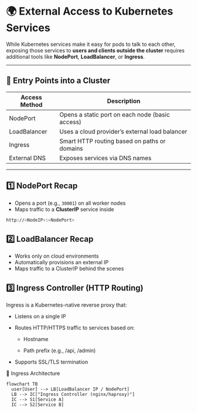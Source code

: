 # 🌍 External Access to Kubernetes Services

While Kubernetes services make it easy for pods to talk to each other, exposing those services to **users and clients outside the cluster** requires additional tools like **NodePort**, **LoadBalancer**, or **Ingress**.

---

## 🚪 Entry Points into a Cluster

| Access Method   | Description |
|------------------|-------------|
| NodePort         | Opens a static port on each node (basic access) |
| LoadBalancer     | Uses a cloud provider’s external load balancer |
| Ingress          | Smart HTTP routing based on paths or domains |
| External DNS     | Exposes services via DNS names |

---

## 1️⃣ NodePort Recap

- Opens a port (e.g., `30001`) on all worker nodes
- Maps traffic to a **ClusterIP** service inside

```bash
http://<NodeIP>:<NodePort>
```

## 2️⃣ LoadBalancer Recap

- Works only on cloud environments
- Automatically provisions an external IP
- Maps traffic to a ClusterIP behind the scenes

## 3️⃣ Ingress Controller (HTTP Routing)

Ingress is a Kubernetes-native reverse proxy that:

- Listens on a single IP

- Routes HTTP/HTTPS traffic to services based on:

  - Hostname

  - Path prefix (e.g., /api, /admin)
- Supports SSL/TLS termination

🧠 Ingress Architecture


```mermaid
flowchart TB
  user[User] --> LB[LoadBalancer IP / NodePort]
  LB --> IC["Ingress Controller (nginx/haproxy)"]
  IC --> S1[Service A]
  IC --> S2[Service B]
```